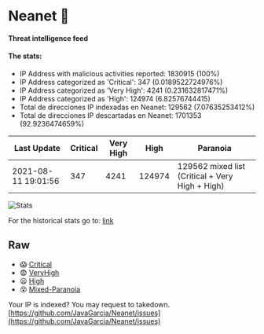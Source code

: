 # Neanet :hocho:
#### Threat intelligence feed
#### The stats:

- IP Address with malicious activities reported: 1830915 (100%)
- IP Address categorized as 'Critical':  347 (0.0189522724976%)
- IP Address categorized as 'Very High':  4241 (0.231632817471%)
- IP Address categorized as 'High':  124974 (6.82576744415)
- Total de direcciones IP indexadas en Neanet:  129562 (7.07635253412%)
- Total de direcciones IP descartadas en Neanet:  1701353 (92.9236474659%)

| Last Update | Critical | Very High | High | Paranoia |
| --- | --- | --- | --- | --- |
| 2021-08-11 19:01:56 | 347 | 4241 | 124974 | 129562 mixed list (Critical + Very High + High)|

![Stats](https://docs.google.com/spreadsheets/d/e/2PACX-1vSnaNMIXVabIpDJjufMlzH7poXnshF3mgd8Is1g9ytUEzVsP5my4Trn8f-xkoLLQ38xpL3HtmUexLo6/pubchart?oid=501124687&format=image)

For the historical stats go to: [link](/stats.csv)
## Raw
- :scream: [Critical](https://raw.githubusercontent.com/JavaGarcia/Neanet/master/blacklists/neanet_critical.txt)
- :fearful: [VeryHigh](https://raw.githubusercontent.com/JavaGarcia/Neanet/master/blacklists/neanet_veryHigh.txtt)
- :frowning: [High](https://raw.githubusercontent.com/JavaGarcia/Neanet/master/blacklists/neanet_high.txt)
- :dizzy_face: [Mixed-Paranoia](https://raw.githubusercontent.com/JavaGarcia/Neanet/master/blacklists/neanet_all.txt)


Your IP is indexed? You may request to takedown. [https://github.com/JavaGarcia/Neanet/issues](https://github.com/JavaGarcia/Neanet/issues)




















































































































































































































































































































































































































































































































































































































































































































































































































































































































































































































































































































































































































































































































































































































































































































































































































































































































































































































































































































































































































































































































































































































































































































































































































































































































































































































































































































































































































































































































































































































































































































































































































































































































































































































































































































































































































































































































































































































































































































































































































































































































































































































































































































































































































































































































































































































































































































































































































































































































































































































































































































































































































































































































































































































































































































































































































































































































































































































































































































































































































































































































































































































































































































































































































































































































































































































































































































































































































































































































































































































































































































































































































































































































































































































































































































































































































































































































































































































































































































































































































































































































































































































































































































